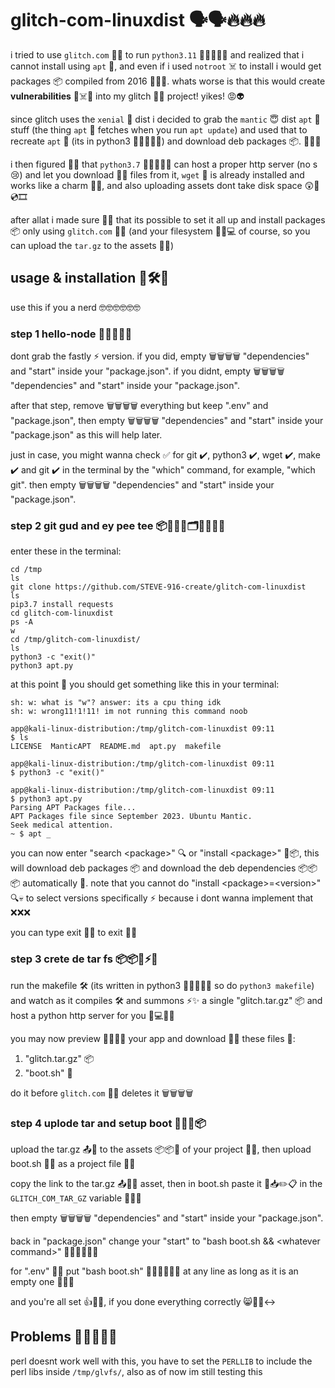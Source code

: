 # glitch-com-linuxdist 🗣🗣🔥🔥🔥
i tried to use `glitch.com` 🦀🙂 to run `python3.11` 🐍🐍🐍🐍🐢 and realized that i cannot install using `apt` 🥱, and even if i used `notroot` ☠️ to install i would get packages 📦 compiled from 2016 👨‍🦳😵. whats worse is that this would create **vulnerabilities** 👾☠️🤖 into my glitch 🦞🙂 project! yikes! 😡👽

since glitch uses the `xenial` 🤣 dist i decided to grab the `mantic` 😇 dist `apt` 🥱 stuff (the thing `apt` 🥱 fetches when you run `apt update`) and used that to recreate `apt` 🥱 (its in python3 🐍🐍🐍🐍🐢) and download deb packages 📦. 🙌🦾👃

i then figured 🐽🍑 that `python3.7` 🐍🐍🐍🐍🐢 can host a proper http server (no s 😢) and let you download 📲💾 files from it, `wget` 📨 is already installed and works like a charm 🤯💥, and also uploading assets dont take disk space 😲🤖💿🎞

after allat i made sure 🧐🤓 that its possible to set it all up and install packages 📦 only using `glitch.com` 🦀🙂 (and your filesystem 💾💾💻 of course, so you can upload the `tar.gz` to the assets 📄📨)

## usage & installation 📖🛠💽
use this if you a nerd 🤓🤓🤓🤓🤓🤓

### step 1 hello-node 👋👋👋👋👋
dont grab the fastly ⚡️ version. if you did, empty 🗑🗑🗑🗑 "dependencies" and "start" inside your "package.json". if you didnt, empty 🗑🗑🗑🗑 "dependencies" and "start" inside your "package.json".

after that step, remove 🗑🗑🗑🗑 everything but keep ".env" and "package.json", then empty 🗑🗑🗑🗑 "dependencies" and "start" inside your "package.json" as this will help later.

just in case, you might wanna check ✅️ for git ✔️, python3 ✔️, wget ✔️, make ✔️ and git ✔️ in the terminal by the "which" command, for example, "which git". then empty 🗑🗑🗑🗑 "dependencies" and "start" inside your "package.json".

### step 2 git gud and ey pee tee 📦💼🤓📝🗂📂📌📌🐍
enter these in the terminal:
```
cd /tmp
ls
git clone https://github.com/STEVE-916-create/glitch-com-linuxdist
ls
pip3.7 install requests
cd glitch-com-linuxdist
ps -A
w
cd /tmp/glitch-com-linuxdist/
ls
python3 -c "exit()"
python3 apt.py
```
at this point 📍 you should get something like this in your terminal:
```
sh: w: what is "w"? answer: its a cpu thing idk
sh: w: wrong11!1!11! im not running this command noob

app@kali-linux-distribution:/tmp/glitch-com-linuxdist 09:11
$ ls
LICENSE  ManticAPT  README.md  apt.py  makefile

app@kali-linux-distribution:/tmp/glitch-com-linuxdist 09:11
$ python3 -c "exit()"

app@kali-linux-distribution:/tmp/glitch-com-linuxdist 09:11
$ python3 apt.py
Parsing APT Packages file...
APT Packages file since September 2023. Ubuntu Mantic.
Seek medical attention.
~ $ apt _
```
you can now enter "search &lt;package&gt;" 🔍 or "install &lt;package&gt;" 📲📦, this will download deb packages 📦 and download the deb dependencies 📦📦📦 automatically 👾. note that you cannot do "install &lt;package&gt;=&lt;version&gt;" 🔍💀 to select versions specifically ⚡️ because i dont wanna implement that ❌️❌️❌️

you can type exit 🚪🔙 to exit 🚪🔙

### step 3 crete de tar fs 📦📦📂⚡️💾
run the makefile 🛠 (its written in python3 🐍🐍🐍🐍🐢 so do `python3 makefile`) and watch as it compiles 🛠 and summons ⚡️✨️ a single "glitch.tar.gz" 📦 and host a python http server for you 💾💻📡🗿

you may now preview 🫣🤫🧏‍♂️ your app and download 📲💾 these files 📝:
1. "glitch.tar.gz" 📦
2. "boot.sh" 👢

do it before `glitch.com` 🦀🙂 deletes it 🗑🗑🗑🗑

### step 4 uplode tar and setup boot 👢🤓🐍📦
upload the tar.gz 📤📡 to the assets 📦📦💾 of your project 📝💾, then upload boot.sh 👢📝 as a project file 📝📝

copy the link to the tar.gz 📤📡💾 asset, then in boot.sh paste it 🧾📥✏️📋 in the `GLITCH_COM_TAR_GZ` variable 🐶🐕‍🦺

then empty 🗑🗑🗑🗑 "dependencies" and "start" inside your "package.json".

back in "package.json" change your "start" to "bash boot.sh && &lt;whatever command&gt;" 👢🐶🤫🧏‍♂️🦀

for ".env" 🌳🌱 put "bash boot.sh" 👢🐶🤫🧏‍♂️🦀 at any line as long as it is an empty one 🦀🐚🌴

and you're all set 👍👏👏, if you done everything correctly 😸👾🙂‍↔️

## Problems 🤦‍♂️😫💀🤡
perl doesnt work well with this, you have to set the `PERLLIB` to include the perl libs inside `/tmp/glvfs/`, also as of now im still testing this